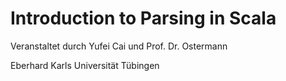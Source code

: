 Introduction to Parsing in Scala
=====

Veranstaltet durch Yufei Cai und Prof. Dr. Ostermann

Eberhard Karls Universität Tübingen


